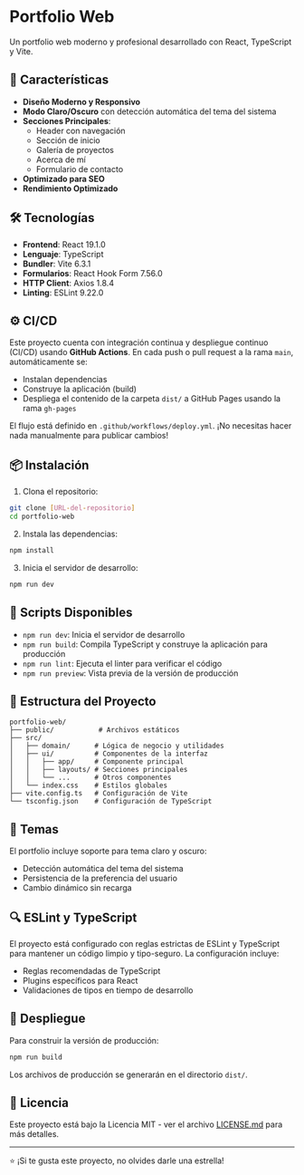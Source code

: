 # Portfolio Web

Un portfolio web moderno y profesional desarrollado con React, TypeScript y Vite.

## 🚀 Características

- **Diseño Moderno y Responsivo**
- **Modo Claro/Oscuro** con detección automática del tema del sistema
- **Secciones Principales**:
  - Header con navegación
  - Sección de inicio
  - Galería de proyectos
  - Acerca de mí
  - Formulario de contacto
- **Optimizado para SEO**
- **Rendimiento Optimizado**

## 🛠️ Tecnologías

- **Frontend**: React 19.1.0
- **Lenguaje**: TypeScript
- **Bundler**: Vite 6.3.1
- **Formularios**: React Hook Form 7.56.0
- **HTTP Client**: Axios 1.8.4
- **Linting**: ESLint 9.22.0

## ⚙️ CI/CD

Este proyecto cuenta con integración continua y despliegue continuo (CI/CD) usando **GitHub Actions**. En cada push o pull request a la rama `main`, automáticamente se:

- Instalan dependencias
- Construye la aplicación (build)
- Despliega el contenido de la carpeta `dist/` a GitHub Pages usando la rama `gh-pages`

El flujo está definido en `.github/workflows/deploy.yml`. ¡No necesitas hacer nada manualmente para publicar cambios!

## 📦 Instalación

1. Clona el repositorio:
```bash
git clone [URL-del-repositorio]
cd portfolio-web
```

2. Instala las dependencias:
```bash
npm install
```

3. Inicia el servidor de desarrollo:
```bash
npm run dev
```

## 🔧 Scripts Disponibles

- `npm run dev`: Inicia el servidor de desarrollo
- `npm run build`: Compila TypeScript y construye la aplicación para producción
- `npm run lint`: Ejecuta el linter para verificar el código
- `npm run preview`: Vista previa de la versión de producción

## 📁 Estructura del Proyecto

```
portfolio-web/
├── public/           # Archivos estáticos
├── src/
│   ├── domain/      # Lógica de negocio y utilidades
│   ├── ui/          # Componentes de la interfaz
│   │   ├── app/     # Componente principal
│   │   ├── layouts/ # Secciones principales
│   │   └── ...      # Otros componentes
│   └── index.css    # Estilos globales
├── vite.config.ts   # Configuración de Vite
└── tsconfig.json    # Configuración de TypeScript
```

## 🎨 Temas

El portfolio incluye soporte para tema claro y oscuro:
- Detección automática del tema del sistema
- Persistencia de la preferencia del usuario
- Cambio dinámico sin recarga

## 🔍 ESLint y TypeScript

El proyecto está configurado con reglas estrictas de ESLint y TypeScript para mantener un código limpio y tipo-seguro. La configuración incluye:
- Reglas recomendadas de TypeScript
- Plugins específicos para React
- Validaciones de tipos en tiempo de desarrollo

## 🚀 Despliegue

Para construir la versión de producción:

```bash
npm run build
```

Los archivos de producción se generarán en el directorio `dist/`.

## 📝 Licencia

Este proyecto está bajo la Licencia MIT - ver el archivo [LICENSE.md](LICENSE.md) para más detalles.

---

⭐️ ¡Si te gusta este proyecto, no olvides darle una estrella!
